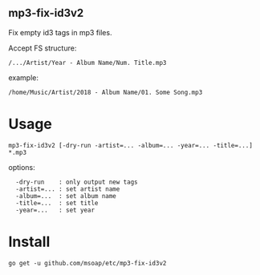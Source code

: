 mp3-fix-id3v2
-------------

Fix empty id3 tags in mp3 files.

Accept FS structure:

    /.../Artist/Year - Album Name/Num. Title.mp3

example:

    /home/Music/Artist/2018 - Album Name/01. Some Song.mp3

Usage
=====

    mp3-fix-id3v2 [-dry-run -artist=... -album=... -year=... -title=...] *.mp3

options:

      -dry-run    : only output new tags
      -artist=... : set artist name
      -album=...  : set album name
      -title=...  : set title
      -year=...   : set year

Install
=======

    go get -u github.com/msoap/etc/mp3-fix-id3v2
